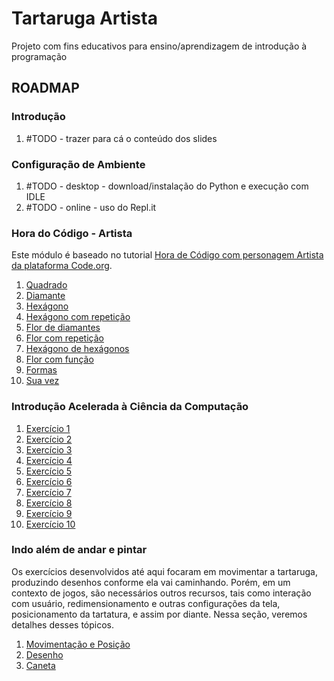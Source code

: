 # Tartaruga Artista
Projeto com fins educativos para ensino/aprendizagem de introdução à programação

## ROADMAP

### Introdução

1. #TODO - trazer para cá o conteúdo dos slides

### Configuração de Ambiente

1. #TODO - desktop - download/instalação do Python e execução com IDLE
2. #TODO - online - uso do Repl.it

### Hora do Código - Artista

Este módulo é baseado no tutorial [Hora de Código com personagem Artista da
plataforma Code.org](https://studio.code.org/s/artist/lessons/1/levels/1).

1. [Quadrado](/03_HoraCodigo/01_quadrado.md)
1. [Diamante](/03_HoraCodigo/02_diamante.md)
1. [Hexágono](/03_HoraCodigo/03_hexagono.md)
1. [Hexágono com repetição](/03_HoraCodigo/04_hexagono_com_repeticao.md)
1. [Flor de diamantes](/03_HoraCodigo/05_flor_diamante.md)
1. [Flor com repetição](/03_HoraCodigo/06_flor_com_repeticao.md)
1. [Hexágono de hexágonos](/03_HoraCodigo/07_hexagono_de_hexagonos.md)
1. [Flor com função](/03_HoraCodigo/08_flor_com_funcao.md)
1. [Formas](/03_HoraCodigo/09_formas.md)
1. [Sua vez](/03_HoraCodigo/10_sua_vez.md)

### Introdução Acelerada à Ciência da Computação

1. [Exercício 1](exercicio001.py) 
1. [Exercício 2](exercicio002.py)
1. [Exercício 3](exercicio003.py)
1. [Exercício 4](exercicio004.py)
1. [Exercício 5](exercicio005.py)
1. [Exercício 6](exercicio006.py)
1. [Exercício 7](exercicio007.py)
1. [Exercício 8](exercicio008.py)
1. [Exercício 9](exercicio009.py)
1. [Exercício 10](exercicio010.py)

### Indo além de andar e pintar

Os exercícios desenvolvidos até aqui focaram em movimentar a tartaruga,
produzindo desenhos conforme ela vai caminhando. Porém, em um contexto de jogos,
são necessários outros recursos, tais como interação com usuário, redimensionamento
e outras configurações da tela, posicionamento da tartatura, e assim por diante.
Nessa seção, veremos detalhes desses tópicos.

1. [Movimentação e Posição](/04_indo_alem/01_movimentacao.md)
1. [Desenho](/04_indo_alem/02_desenho.md)
1. [Caneta](/04_indo_alem/03_caneta.md)

